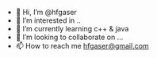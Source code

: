 - 👋 Hi, I’m @hfgaser
- 👀 I’m interested in ..
- 🌱 I’m currently learning c++ & java
- 💞️ I’m looking to collaborate on ...
- 📫 How to reach me hfgaser@gmail.com

<!---
hfgaser/hfgaser is a ✨ special ✨ repository because its `README.md` (this file) appears on your GitHub profile.
You can click the Preview link to take a look at your changes.
--->
